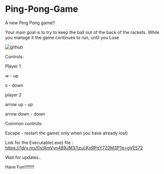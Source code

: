 # Ping-Pong-Game
A new Ping Pong game!!

Your main goal is to try to keep the ball out of the back of the rackets.
While you manage it the game continues to run, until you Lose


![github](https://github.com/thanospoim/Ping-Pong-Game/assets/166211324/9f250089-152f-4a40-b2c3-eb14eba0ab20)





Controls:

Player 1

w - up 

s - down

player 2 

arrow up - up

arrow down - down

Common controls:

Escape - restart the game( only when you have already lost)


Link for the Executable(.exe) file : https://1drv.ms/f/s!AmVyn489JM37izucKxRPgY7Z0M3P?e=gVE572

Wait for updates..

Have Fun!!!!!!!!

